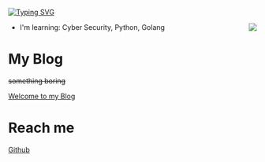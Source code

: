 [![Typing SVG](https://readme-typing-svg.herokuapp.com?font=Fira+Code&pause=1000&random=false&width=450&height=60&lines=Hello+%F0%9F%91%8B%F0%9F%8F%BB;I'm+JBNRZ)](https://git.io/typing-svg)

<a href="#">
  <img align="right" src="https://github-readme-stats.vercel.app/api?username=JBNRZ&show_icons=true&bg_color=15,f2f7fd,E0EAFC" />
</a>

- I'm learning: Cyber Security, Python, Golang

<!--START_SECTION:waka-->
<!--END_SECTION:waka-->

# My Blog
~~something boring~~

[Welcome to my Blog](https://jbnrz.com.cn/)

# Reach me 
[Github](https://github.com/JBNRZ)

[]()
